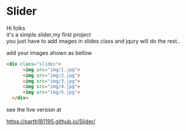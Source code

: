 # Slider
Hi folks <br>
it's a simple slider,my first project <br>
you just have to add images in slides class and jqury will do the rest..

add your images ahown as bellow

```html
<div class="slides">
      <img src="img/1.jpg">
      <img src="img/2.jpg">
      <img src="img/3.jpg">
      <img src="img/4.jpg">
      <img src="img/5.jpg">
  </div>
```
 see the live version at

 https://parth181195.github.io/Slider/
